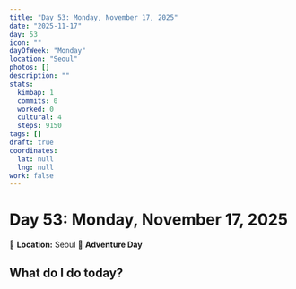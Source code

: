 ```yaml
---
title: "Day 53: Monday, November 17, 2025"
date: "2025-11-17"
day: 53
icon: ""
dayOfWeek: "Monday"
location: "Seoul"
photos: []
description: ""
stats:
  kimbap: 1
  commits: 0
  worked: 0
  cultural: 4
  steps: 9150
tags: []
draft: true
coordinates:
  lat: null
  lng: null
work: false
---
```

# Day 53: Monday, November 17, 2025

📍 **Location:** Seoul
🎒 **Adventure Day**

## What do I do today?


